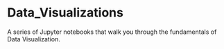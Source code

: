 # Data_Visualizations
A series of Jupyter notebooks that walk you through the fundamentals of Data Visualization.
